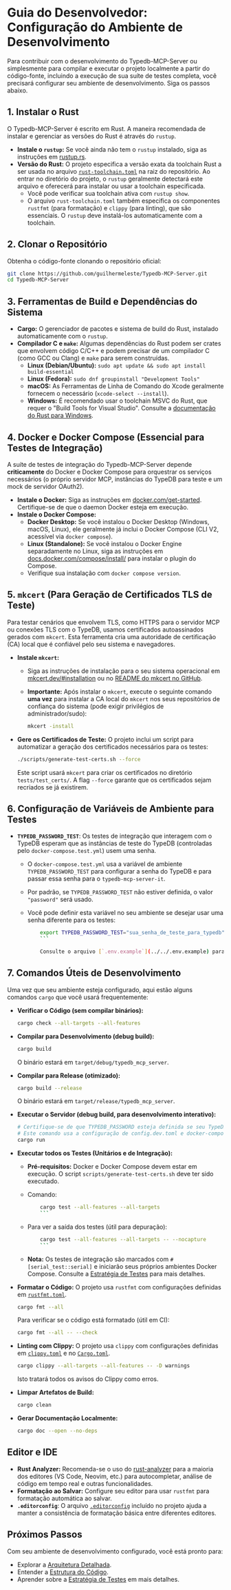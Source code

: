 # Guia do Desenvolvedor: Configuração do Ambiente de Desenvolvimento

Para contribuir com o desenvolvimento do Typedb-MCP-Server ou simplesmente para compilar e executar o projeto localmente a partir do código-fonte, incluindo a execução de sua suíte de testes completa, você precisará configurar seu ambiente de desenvolvimento. Siga os passos abaixo.

## 1. Instalar o Rust

O Typedb-MCP-Server é escrito em Rust. A maneira recomendada de instalar e gerenciar as versões do Rust é através do `rustup`.

* **Instale o `rustup`:** Se você ainda não tem o `rustup` instalado, siga as instruções em [rustup.rs](https://rustup.rs/).
* **Versão do Rust:** O projeto especifica a versão exata da toolchain Rust a ser usada no arquivo [`rust-toolchain.toml`](../../rust-toolchain.toml) na raiz do repositório. Ao entrar no diretório do projeto, o `rustup` geralmente detectará este arquivo e oferecerá para instalar ou usar a toolchain especificada.
  * Você pode verificar sua toolchain ativa com `rustup show`.
  * O arquivo `rust-toolchain.toml` também especifica os componentes `rustfmt` (para formatação) e `clippy` (para linting), que são essenciais. O `rustup` deve instalá-los automaticamente com a toolchain.

## 2. Clonar o Repositório

Obtenha o código-fonte clonando o repositório oficial:

```bash
git clone https://github.com/guilhermeleste/Typedb-MCP-Server.git
cd Typedb-MCP-Server
```

## 3. Ferramentas de Build e Dependências do Sistema

* **Cargo:** O gerenciador de pacotes e sistema de build do Rust, instalado automaticamente com o `rustup`.
* **Compilador C e `make`:** Algumas dependências do Rust podem ser crates que envolvem código C/C++ e podem precisar de um compilador C (como GCC ou Clang) e `make` para serem construídas.
  * **Linux (Debian/Ubuntu):** `sudo apt update && sudo apt install build-essential`
  * **Linux (Fedora):** `sudo dnf groupinstall "Development Tools"`
  * **macOS:** As Ferramentas de Linha de Comando do Xcode geralmente fornecem o necessário (`xcode-select --install`).
  * **Windows:** É recomendado usar o toolchain MSVC do Rust, que requer o "Build Tools for Visual Studio". Consulte a [documentação do Rust para Windows](https://forge.rust-lang.org/infra/other-installation-methods.html#windows).

## 4. Docker e Docker Compose (Essencial para Testes de Integração)

A suíte de testes de integração do Typedb-MCP-Server depende **criticamente** do Docker e Docker Compose para orquestrar os serviços necessários (o próprio servidor MCP, instâncias do TypeDB para teste e um mock de servidor OAuth2).

* **Instale o Docker:** Siga as instruções em [docker.com/get-started](https://www.docker.com/get-started). Certifique-se de que o daemon Docker esteja em execução.
* **Instale o Docker Compose:**
  * **Docker Desktop:** Se você instalou o Docker Desktop (Windows, macOS, Linux), ele geralmente já inclui o Docker Compose (CLI V2, acessível via `docker compose`).
  * **Linux (Standalone):** Se você instalou o Docker Engine separadamente no Linux, siga as instruções em [docs.docker.com/compose/install/](https://docs.docker.com/compose/install/) para instalar o plugin do Compose.
  * Verifique sua instalação com `docker compose version`.

## 5. `mkcert` (Para Geração de Certificados TLS de Teste)

Para testar cenários que envolvem TLS, como HTTPS para o servidor MCP ou conexões TLS com o TypeDB, usamos certificados autoassinados gerados com `mkcert`. Esta ferramenta cria uma autoridade de certificação (CA) local que é confiável pelo seu sistema e navegadores.

* **Instale `mkcert`:**
  * Siga as instruções de instalação para o seu sistema operacional em [mkcert.dev/#installation](https://mkcert.dev/#installation) ou no [README do mkcert no GitHub](https://github.com/FiloSottile/mkcert).
  * **Importante:** Após instalar o `mkcert`, execute o seguinte comando **uma vez** para instalar a CA local do `mkcert` nos seus repositórios de confiança do sistema (pode exigir privilégios de administrador/sudo):

    ```bash
    mkcert -install
    ```

* **Gere os Certificados de Teste:** O projeto inclui um script para automatizar a geração dos certificados necessários para os testes:

    ```bash
    ./scripts/generate-test-certs.sh --force
    ```

    Este script usará `mkcert` para criar os certificados no diretório `tests/test_certs/`. A flag `--force` garante que os certificados sejam recriados se já existirem.

## 6. Configuração de Variáveis de Ambiente para Testes

* **`TYPEDB_PASSWORD_TEST`**: Os testes de integração que interagem com o TypeDB esperam que as instâncias de teste do TypeDB (controladas pelo `docker-compose.test.yml`) usem uma senha.
  * O `docker-compose.test.yml` usa a variável de ambiente `TYPEDB_PASSWORD_TEST` para configurar a senha do TypeDB e para passar essa senha para o `typedb-mcp-server-it`.
  * Por padrão, se `TYPEDB_PASSWORD_TEST` não estiver definida, o valor `"password"` será usado.
  * Você pode definir esta variável no seu ambiente se desejar usar uma senha diferente para os testes:

    ```bash
        export TYPEDB_PASSWORD_TEST="sua_senha_de_teste_para_typedb"
        ```

        Consulte o arquivo [`.env.example`](../../.env.example) para mais detalhes sobre esta e outras variáveis.

## 7. Comandos Úteis de Desenvolvimento

Uma vez que seu ambiente esteja configurado, aqui estão alguns comandos `cargo` que você usará frequentemente:

* **Verificar o Código (sem compilar binários):**

    ```bash
    cargo check --all-targets --all-features
    ```

* **Compilar para Desenvolvimento (debug build):**

    ```bash
    cargo build
    ```

    O binário estará em `target/debug/typedb_mcp_server`.

* **Compilar para Release (otimizado):**

    ```bash
    cargo build --release
    ```

    O binário estará em `target/release/typedb_mcp_server`.

* **Executar o Servidor (debug build, para desenvolvimento interativo):**

    ```bash
    # Certifique-se de que TYPEDB_PASSWORD esteja definida se seu TypeDB de dev a requer.
    # Este comando usa a configuração de config.dev.toml e docker-compose.yml.
    cargo run
    ```

* **Executar todos os Testes (Unitários e de Integração):**
  * **Pré-requisitos:** Docker e Docker Compose devem estar em execução. O script `scripts/generate-test-certs.sh` deve ter sido executado.
  * Comando:

    ```bash
        cargo test --all-features --all-targets
        ```

  * Para ver a saída dos testes (útil para depuração):

    ```bash
        cargo test --all-features --all-targets -- --nocapture
        ```

  * **Nota:** Os testes de integração são marcados com `#[serial_test::serial]` e iniciarão seus próprios ambientes Docker Compose. Consulte a [Estratégia de Testes](./08_testing_strategy.md) para mais detalhes.

* **Formatar o Código:**
    O projeto usa `rustfmt` com configurações definidas em [`rustfmt.toml`](../../rustfmt.toml).

    ```bash
    cargo fmt --all
    ```

    Para verificar se o código está formatado (útil em CI):

    ```bash
    cargo fmt --all -- --check
    ```

* **Linting com Clippy:**
    O projeto usa `clippy` com configurações definidas em [`clippy.toml`](../../clippy.toml) e no [`Cargo.toml`](../../Cargo.toml).

    ```bash
    cargo clippy --all-targets --all-features -- -D warnings
    ```

    Isto tratará todos os avisos do Clippy como erros.

* **Limpar Artefatos de Build:**

    ```bash
    cargo clean
    ```

* **Gerar Documentação Localmente:**

    ```bash
    cargo doc --open --no-deps
    ```

## Editor e IDE

* **Rust Analyzer:** Recomenda-se o uso do [rust-analyzer](https://rust-analyzer.github.io/) para a maioria dos editores (VS Code, Neovim, etc.) para autocompletar, análise de código em tempo real e outras funcionalidades.
* **Formatação ao Salvar:** Configure seu editor para usar `rustfmt` para formatação automática ao salvar.
* **`.editorconfig`**: O arquivo [`.editorconfig`](../../.editorconfig) incluído no projeto ajuda a manter a consistência de formatação básica entre diferentes editores.

## Próximos Passos

Com seu ambiente de desenvolvimento configurado, você está pronto para:

* Explorar a [Arquitetura Detalhada](./03_architecture_deep_dive.md).
* Entender a [Estrutura do Código](./04_code_structure.md).
* Aprender sobre a [Estratégia de Testes](./08_testing_strategy.md) em mais detalhes.
